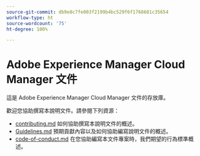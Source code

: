 ```yaml
---
source-git-commit: db9e8c7fe003f2199b4bc529f6f1768681c35654
workflow-type: ht
source-wordcount: '75'
ht-degree: 100%

---
```

# Adobe Experience Manager Cloud Manager 文件

這是 Adobe Experience Manager Cloud Manager 文件的存放庫。

歡迎您協助撰寫本說明文件。請參閱下列資源：

* [contributing.md](contributing.md) 如何協助撰寫本說明文件的概述。
* [Guidelines.md](guidelines.md) 預期貢獻內容以及如何協助編寫說明文件的概述。
* [code-of-conduct.md](code-of-conduct.md) 在您協助編寫本文件專案時，我們期望的行為標準概述。
